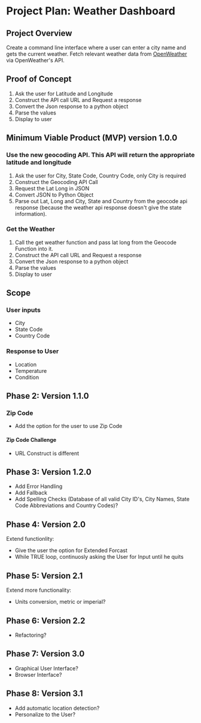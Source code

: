 # Project Plan: Weather Dashboard

## Project Overview

Create a command line interface where a user can enter a city name and gets the current weather. Fetch relevant weather data from [OpenWeather](https://openweathermap.org/) via OpenWeather's API.

## Proof of Concept

1. Ask the user for Latitude and Longitude
2. Construct the API call URL and Request a response
3. Convert the Json response to a python object
4. Parse the values
5. Display to user

## Minimum Viable Product (MVP) version 1.0.0

### Use the new geocoding API. This API will return the appropriate latitude and longitude

1. Ask the user for City, State Code, Country Code, only City is required
2. Construct the Geocoding API Call
3. Request the Lat Long in JSON
4. Convert JSON to Python Object
5. Parse out Lat, Long and City, State and Country from the geocode api response (because the weather api response doesn't give the state information).

### Get the Weather

1. Call the get weather function and pass lat long from the Geocode Function into it.
2. Construct the API call URL and Request a response
3. Convert the Json response to a python object
4. Parse the values
5. Display to user

## Scope
  
### User inputs

* City
* State Code
* Country Code

### Response to User

* Location
* Temperature
* Condition

## Phase 2: Version 1.1.0

### Zip Code

* Add the option for the user to use Zip Code

#### Zip Code Challenge

* URL Construct is different

## Phase 3: Version 1.2.0

* Add Error Handling
* Add Fallback
* Add Spelling Checks (Database of all valid City ID's, City Names, State Code Abbreviations and Country Codes)?

## Phase 4: Version 2.0

Extend functionlity:

* Give the user the option for Extended Forcast
* While TRUE loop, continuosly asking the User for Input until he quits

## Phase 5: Version 2.1

Extend more functionality:

* Units conversion, metric or imperial?

## Phase 6: Version 2.2

* Refactoring?

## Phase 7: Version 3.0

* Graphical User Interface?
* Browser Interface?

## Phase 8: Version 3.1

* Add automatic location detection?
* Personalize to the User?
